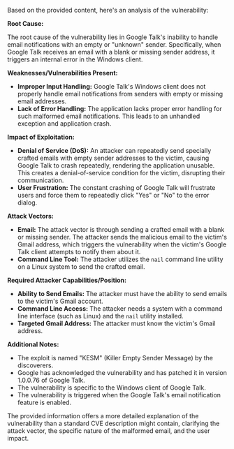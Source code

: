 Based on the provided content, here's an analysis of the vulnerability:

**Root Cause:**

The root cause of the vulnerability lies in Google Talk's inability to handle email notifications with an empty or "unknown" sender. Specifically, when Google Talk receives an email with a blank or missing sender address, it triggers an internal error in the Windows client.

**Weaknesses/Vulnerabilities Present:**

- **Improper Input Handling:** Google Talk's Windows client does not properly handle email notifications from senders with empty or missing email addresses.
- **Lack of Error Handling:** The application lacks proper error handling for such malformed email notifications. This leads to an unhandled exception and application crash.

**Impact of Exploitation:**

- **Denial of Service (DoS):** An attacker can repeatedly send specially crafted emails with empty sender addresses to the victim, causing Google Talk to crash repeatedly, rendering the application unusable. This creates a denial-of-service condition for the victim, disrupting their communication.
- **User Frustration:** The constant crashing of Google Talk will frustrate users and force them to repeatedly click "Yes" or "No" to the error dialog.

**Attack Vectors:**

- **Email:** The attack vector is through sending a crafted email with a blank or missing sender. The attacker sends the malicious email to the victim's Gmail address, which triggers the vulnerability when the victim's Google Talk client attempts to notify them about it.
- **Command Line Tool:** The attacker utilizes the `nail` command line utility on a Linux system to send the crafted email.

**Required Attacker Capabilities/Position:**

- **Ability to Send Emails:** The attacker must have the ability to send emails to the victim's Gmail account.
- **Command Line Access:** The attacker needs a system with a command line interface (such as Linux) and the `nail` utility installed.
- **Targeted Gmail Address:** The attacker must know the victim's Gmail address.

**Additional Notes:**

- The exploit is named "KESM" (Killer Empty Sender Message) by the discoverers.
- Google has acknowledged the vulnerability and has patched it in version 1.0.0.76 of Google Talk.
- The vulnerability is specific to the Windows client of Google Talk.
- The vulnerability is triggered when the Google Talk's email notification feature is enabled.

The provided information offers a more detailed explanation of the vulnerability than a standard CVE description might contain, clarifying the attack vector, the specific nature of the malformed email, and the user impact.